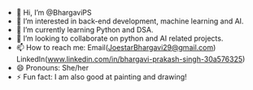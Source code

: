 - 👋 Hi, I’m @BhargaviPS
- 👀 I’m interested in back-end development, machine learning and AI.
- 🌱 I’m currently learning Python and DSA.
- 💞️ I’m looking to collaborate on python and AI related projects.
- 📫 How to reach me: Email(JoestarBhargavi29@gmail.com)
                      LinkedIn(www.linkedin.com/in/bhargavi-prakash-singh-30a576325)
- 😄 Pronouns: She/her
- ⚡ Fun fact: I am also good at painting and drawing!

<!---
BhargaviPS/BhargaviPS is a ✨ special ✨ repository because its `README.md` (this file) appears on your GitHub profile.
You can click the Preview link to take a look at your changes.
--->
